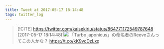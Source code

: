 ```yaml
---
title: Tweet at 2017-05-17 18:14:48
tags: twitter_log
---
```


> [!CITE] https://twitter.com/kaisekiriu/status/864771172549787648 (2017-05-17 18:14:48)
> ![](https://twitter.com/kaisekiriu/status/864771172549787648)
> 「Turbo japonicus」の命名者のReeveさんってこの人かな？
> https://t.co/kK9vcDzLxq
